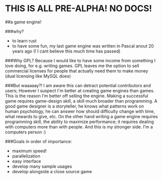 # THIS IS ALL PRE-ALPHA! NO DOCS!

##a game engine!

###why?
- to learn rust
- to have some fun, my last game engine was written in Pascal anout 20 years ago (! I cant believe this much time has passed)

###Why GPL?
Because I would like to have some income from something I love doing, for e.g. writing games. GPL leaves me the option to sell commercial licenses for people that actually need them to make money (dual licensing like MySQL does)

###But waaaaay?!
I am aware this can detract potential contributors and users; However I suspect I'm better at creating game engines than games. This is the reason I'm better off selling the engine. Making a successful game requires game-design skill, a skill much broader than programming. A good game designer is a storyteller, he knows what patterns work on human psychology, he can answer how should difficulty change with time, what rewards to give, etc. On the other hand writing a game engine requires programming skill, the ability to maximize performance; it requires dealing with computers more than with people. And this is my stronger side. I'm a computers person :)

###Goals
in order of importance:
- maximum speed!
- parallelization
- easy interface
- develop many sample usages
- develop alongside a close source game
